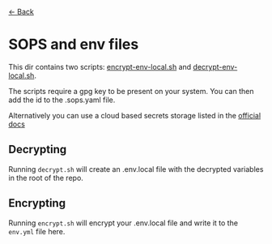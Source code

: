 [<- Back](../docs.md)

# SOPS and env files

This dir contains two scripts: [encrypt-env-local.sh](./encrypt-env-local.sh) and [decrypt-env-local.sh](./decrypt-env-local.sh#L22).

The scripts require a gpg key to be present on your system. You can then add the id to the .sops.yaml file.

Alternatively you can use a cloud based secrets storage listed in the [official docs](https://github.com/getsops/sops)

## Decrypting

Running `decrypt.sh` will create an .env.local file
with the decrypted variables in the root of the repo.

## Encrypting

Running `encrypt.sh` will encrypt your .env.local file and write it to the `env.yml` file here.
